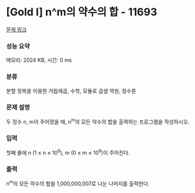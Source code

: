 # [Gold I] n^m의 약수의 합 - 11693 

[문제 링크](https://www.acmicpc.net/problem/11693) 

### 성능 요약

메모리: 2024 KB, 시간: 0 ms

### 분류

분할 정복을 이용한 거듭제곱, 수학, 모듈로 곱셈 역원, 정수론

### 문제 설명

<p>두 정수 n, m이 주어졌을 때, n<sup>m</sup>의 모든 약수의 합을 출력하는 프로그램을 작성하시오. </p>

### 입력 

 <p>첫째 줄에 n (1 ≤ n ≤ 10<sup>9</sup>), m (0 ≤ m ≤ 10<sup>9</sup>)이 주어진다.</p>

### 출력 

 <p>n<sup>m</sup>의 모든 약수의 합을 1,000,000,007로 나눈 나머지를 출력한다.</p>

